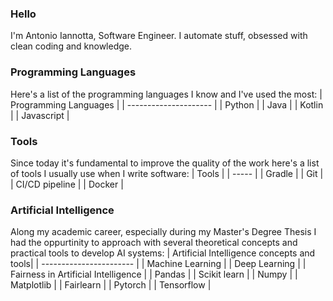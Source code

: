 ### Hello
I'm Antonio Iannotta, Software Engineer. I automate stuff, obsessed with clean coding and knowledge.
### Programming Languages
Here's a list of the programming languages I know and I've used the most:
| Programming Languages |
| --------------------- |
| Python |
| Java |
| Kotlin |
| Javascript |

### Tools
Since today it's fundamental to improve the quality of the work here's a list of tools I usually use when I write software:
| Tools |
| ----- |
| Gradle |
| Git |
| CI/CD pipeline |
| Docker |

### Artificial Intelligence
Along my academic career, especially during my Master's Degree Thesis I had the oppurtinity to approach with several theoretical concepts and practical tools to develop AI systems:
| Artificial Intelligence concepts and tools|
| ----------------------- |
| Machine Learning |
| Deep Learning |
| Fairness in Artificial Intelligence |
| Pandas |
| Scikit learn |
| Numpy |
| Matplotlib |
| Fairlearn |
| Pytorch |
| Tensorflow |
